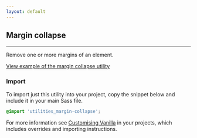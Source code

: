 ```yaml
---
layout: default
---
```


## Margin collapse

<hr>

Remove one or more margins of an element.

<a href="/examples/utilities/margin-collapse/"
    class="js-example">
View example of the margin collapse utility
</a>

### Import

To import just this utility into your project, copy the snippet below and include it in your main Sass file.

```scss
@import 'utilities_margin-collapse';
```

For more information see [Customising Vanilla](/customising-vanilla/) in your projects, which includes overrides and importing instructions.
